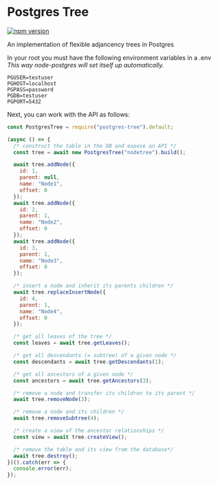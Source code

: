 # Postgres Tree

[![npm version](https://badge.fury.io/js/postgres-tree.svg)](https://badge.fury.io/js/postgres-tree)

An implementation of flexible adjancency trees in Postgres

In your root you must have the following environment variables in a .env
_This way node-postgres will set itself up automatically._

```env
PGUSER=testuser
PGHOST=localhost
PGPASS=password
PGDB=testuser
PGPORT=5432
```

Next, you can work with the API as follows:

```javascript
const PostgresTree = require("postgres-tree").default;

(async () => {
  /* construct the table in the DB and expose an API */
  const tree = await new PostgresTree("nodetree").build();

  await tree.addNode({
    id: 1,
    parent: null,
    name: "Node1",
    offset: 0
  });
  await tree.addNode({
    id: 2,
    parent: 1,
    name: "Node2",
    offset: 0
  });
  await tree.addNode({
    id: 3,
    parent: 1,
    name: "Node3",
    offset: 0
  });

  /* insert a node and inherit its parents children */
  await tree.replaceInsertNode({
    id: 4,
    parent: 1,
    name: "Node4",
    offset: 0
  });

  /* get all leaves of the tree */
  const leaves = await tree.getLeaves();

  /* get all descendants (= subtree) of a given node */
  const descendants = await tree.getDescendants(1);

  /* get all ancestors of a given node */
  const ancestors = await tree.getAncestors(3);

  /* remove a node and transfer its children to its parent */
  await tree.removeNode(3);

  /* remove a node and its children */
  await tree.removeSubtree(4);

  /* create a view of the ancestor relationships */
  const view = await tree.createView();

  /* remove the table and its view from the database*/
  await tree.destroy();
})().catch(err => {
  console.error(err);
});
```
